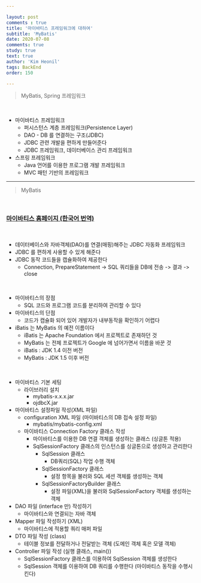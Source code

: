 ```yaml
---

layout: post
comments : true
title: '마이바티스 프레임워크에 대하여'
subtitle: 'MyBatis'
date: 2020-07-08
comments: true
study: true
text: true
author: 'Kim Heonil'
tags: BackEnd
order: 150

---
```


> MyBatis, Spring 프레임워크

<br>

- 마이바티스 프레임워크
  - 퍼시스턴스 계층 프레임워크(Persistence Layer)
  - DAO - DB 를 연결하는 구조(JDBC)
  - JDBC 관련 개발을 편하게 만들어준다
  - JDBC 프레임워크, 데이터베이스 관리 프레임워크
- 스프링 프레임워크
  - Java 언어를 이용한 프로그램 개발 프레임워크
  - MVC 패턴 기반의 프레임워크

--------------------

> MyBatis

<br>

### [마이바티스 홈페이지 (한국어 번역)](https://mybatis.org/mybatis-3/ko/index.html)

<br>

- 데이터베이스와 자바객체(DAO)를 연결(매핑)해주는 JDBC 자동화 프레임워크
- JDBC 를 편하게 사용할 수 있게 해준다
- JDBC 동작 코드들을 캡슐화하여 제공한다
  - Connection, PrepareStatement -> SQL 쿼리들을 DB에 전송 -> 결과 -> close

<br>

- 마이바티스의 장점
  - SQL 코드와 프로그램 코드를 분리하여 관리할 수 있다
- 마이바티스의 단점
  - 코드가 캡슐화 되어 있어 개발자가 내부동작을 확인하기 어렵다
- iBatis 는 MyBatis 의 예전 이름이다
  - iBatis 는 Apache Foundation 에서 프로젝트로 존재하던 것
  - MyBatis 는 전체 프로젝트가 Google 에 넘어가면서 이름을 바꾼 것
  - iBatis : JDK 1.4 이전 버전
  - MyBatis : JDK 1.5 이후 버전

<br>

- 마이바티스 기본 세팅
  - 라이브러리 설치
    - mybatis-x.x.x.jar
    - ojdbcX.jar
- 마이바티스 설정파일 작성(XML 파일)
  - configuration XML 파일 (마이바티스의 DB 접속 설정 파일)
    - mybatis/mybatis-config.xml
  - 마이바티스 Connection Factory 클래스 작성
    - 마이바티스를 이용한 DB 연결 객체를 생성하는 클래스 (싱글톤 적용)
    - SqlSessionFactory 클래스의 인스턴스를 싱글톤으로 생성하고 관리한다
      - SqlSession 클래스
        - DB쿼리(SQL) 작업 수행 객체
      - SqlSessionFactory 클래스
        - 설정 항목을 불러와 SQL 세션 객체를 생성하는 객체
      - SqlSessionFactoryBuilder 클래스
        - 설정 파일(XML)을 불러와 SqlSessionFactory 객체를 생성하는 객체
- DAO 파일 (interface 만) 작성하기
  - 마이바티스와 연결되는 자바 객체
- Mapper 파일 작성하기 (XML)
  - 마이바티스에 적용할 쿼리 매퍼 파일
- DTO 파일 작성 (class)
  - 테이블 정보를 전달하거나 전달받는 객체 (도메인 객체 혹은 모델 객체)
- Controller 파일 작성 (실행 클래스, main())
  - SqlSessionFactory 클래스를 이용하여 SqlSession 객체를 생성한다
  - SqlSession 객체를 이용하여 DB 쿼리를 수행한다 (마이바티스 동작을 수행시킨다)



<br><br>